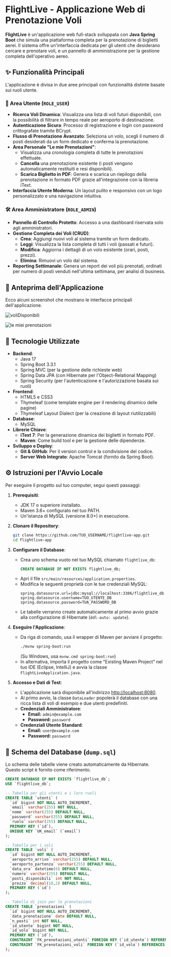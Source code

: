# FlightLive - Applicazione Web di Prenotazione Voli

**FlightLive** è un'applicazione web full-stack sviluppata con **Java Spring Boot** che simula una piattaforma completa per la prenotazione di biglietti aerei. Il sistema offre un'interfaccia dedicata per gli utenti che desiderano cercare e prenotare voli, e un pannello di amministrazione per la gestione completa dell'operativo aereo.

## ✨ Funzionalità Principali

L'applicazione è divisa in due aree principali con funzionalità distinte basate sui ruoli utente.

### 👤 Area Utente (`ROLE_USER`)
- **Ricerca Voli Dinamica**: Visualizza una lista di voli futuri disponibili, con la possibilità di filtrare in tempo reale per aeroporto di destinazione.
- **Autenticazione Sicura**: Processo di registrazione e login con password crittografate tramite BCrypt.
- **Flusso di Prenotazione Avanzato**: Seleziona un volo, scegli il numero di posti desiderati da un form dedicato e conferma la prenotazione.
- **Area Personale "Le mie Prenotazioni"**:
    - Visualizza una cronologia completa di tutte le prenotazioni effettuate.
    - **Cancella** una prenotazione esistente (i posti vengono automaticamente restituiti e resi disponibili).
    - **Scarica Biglietto in PDF**: Genera e scarica un riepilogo della prenotazione in formato PDF grazie all'integrazione con la libreria iText.
- **Interfaccia Utente Moderna**: Un layout pulito e responsivo con un logo personalizzato e una navigazione intuitiva.

### 🛠️ Area Amministratore (`ROLE_ADMIN`)
- **Pannello di Controllo Protetto**: Accesso a una dashboard riservata solo agli amministratori.
- **Gestione Completa dei Voli (CRUD)**:
    - **Crea**: Aggiungi nuovi voli al sistema tramite un form dedicato.
    - **Leggi**: Visualizza la lista completa di tutti i voli (passati e futuri).
    - **Modifica**: Aggiorna i dettagli di un volo esistente (orari, posti, prezzi).
    - **Elimina**: Rimuovi un volo dal sistema.
- **Reporting Settimanale**: Genera un report dei voli più prenotati, ordinati per numero di posti venduti nell'ultima settimana, per analisi di business.


## 📸 Anteprima dell'Applicazione

Ecco alcuni screenshot che mostrano le interfacce principali dell'applicazione.

![voliDisponibili](https://github.com/user-attachments/assets/4a3e2e32-7380-4c0f-a4b1-fc50ddf9be8e)


![le miei prenotazioni](https://github.com/user-attachments/assets/187a04e5-e274-4f91-b672-b45fde1661c3)



## 🚀 Tecnologie Utilizzate

- **Backend**:
  - Java 17
  - Spring Boot 3.3.1
  - Spring MVC (per la gestione delle richieste web)
  - Spring Data JPA (con Hibernate per l'Object-Relational Mapping)
  - Spring Security (per l'autenticazione e l'autorizzazione basata sui ruoli)
- **Frontend**:
  - HTML5 e CSS3
  - Thymeleaf (come template engine per il rendering dinamico delle pagine)
  - Thymeleaf Layout Dialect (per la creazione di layout riutilizzabili)
- **Database**:
  - MySQL
- **Librerie Chiave**:
  - **iText 7**: Per la generazione dinamica dei biglietti in formato PDF.
  - **Maven**: Come build tool e per la gestione delle dipendenze.
- **Sviluppo e Deploy**:
  - **Git & GitHub**: Per il version control e la condivisione del codice.
  - **Server Web Integrato**: Apache Tomcat (fornito da Spring Boot).

## ⚙️ Istruzioni per l'Avvio Locale

Per eseguire il progetto sul tuo computer, segui questi passaggi:

1.  **Prerequisiti**:
    - JDK 17 o superiore installato.
    - Maven 3.6+ configurato nel tuo PATH.
    - Un'istanza di MySQL (versione 8.0+) in esecuzione.

2.  **Clonare il Repository**:
    ```bash
    git clone https://github.com/TUO_USERNAME/flightlive-app.git
    cd flightlive-app
    ```

3.  **Configurare il Database**:
    - Crea uno schema vuoto nel tuo MySQL chiamato `flightlive_db`:
      ```sql
      CREATE DATABASE IF NOT EXISTS flightlive_db;
      ```
    - Apri il file `src/main/resources/application.properties`.
    - Modifica le seguenti proprietà con le tue credenziali MySQL:
      ```properties
      spring.datasource.url=jdbc:mysql://localhost:3306/flightlive_db
      spring.datasource.username=TUO_UTENTE_DB
      spring.datasource.password=TUA_PASSWORD_DB
      ```
    - Le tabelle verranno create automaticamente al primo avvio grazie alla configurazione di Hibernate (`ddl-auto: update`).

4.  **Eseguire l'Applicazione**:
    - Da riga di comando, usa il wrapper di Maven per avviare il progetto:
      ```bash
      ./mvnw spring-boot:run
      ```
      (Su Windows, usa `mvnw.cmd spring-boot:run`)
    - In alternativa, importa il progetto come "Existing Maven Project" nel tuo IDE (Eclipse, IntelliJ) e avvia la classe `FlightLiveApplication.java`.

5.  **Accesso e Dati di Test**:
    - L'applicazione sarà disponibile all'indirizzo [http://localhost:8080](http://localhost:8080).
    - Al primo avvio, la classe `DataLoader` popolerà il database con una ricca lista di voli di esempio e due utenti predefiniti.
    - **Credenziali Amministratore**:
      - **Email:** `admin@example.com`
      - **Password:** `password`
    - **Credenziali Utente Standard**:
      - **Email:** `user@example.com`
      - **Password:** `password`

## 📄 Schema del Database (`dump.sql`)

Lo schema delle tabelle viene creato automaticamente da Hibernate. Questo script è fornito come riferimento.

```sql
CREATE DATABASE IF NOT EXISTS `flightlive_db`;
USE `flightlive_db`;

-- Tabella per gli utenti e i loro ruoli
CREATE TABLE `utenti` (
  `id` bigint NOT NULL AUTO_INCREMENT,
  `email` varchar(255) NOT NULL,
  `nome` varchar(255) DEFAULT NULL,
  `password` varchar(255) DEFAULT NULL,
  `ruolo` varchar(255) DEFAULT NULL,
  PRIMARY KEY (`id`),
  UNIQUE KEY `UK_email` (`email`)
);

-- Tabella per i voli
CREATE TABLE `voli` (
  `id` bigint NOT NULL AUTO_INCREMENT,
  `aeroporto_arrivo` varchar(255) DEFAULT NULL,
  `aeroporto_partenza` varchar(255) DEFAULT NULL,
  `data_ora` datetime(6) DEFAULT NULL,
  `numero` varchar(255) DEFAULT NULL,
  `posti_disponibili` int NOT NULL,
  `prezzo` decimal(10,2) DEFAULT NULL,
  PRIMARY KEY (`id`)
);

-- Tabella di join per le prenotazioni
CREATE TABLE `prenotazioni` (
  `id` bigint NOT NULL AUTO_INCREMENT,
  `data_prenotazione` date DEFAULT NULL,
  `n_posti` int NOT NULL,
  `id_utente` bigint NOT NULL,
  `id_volo` bigint NOT NULL,
  PRIMARY KEY (`id`),
  CONSTRAINT `FK_prenotazioni_utenti` FOREIGN KEY (`id_utente`) REFERENCES `utenti` (`id`),
  CONSTRAINT `FK_prenotazioni_voli` FOREIGN KEY (`id_volo`) REFERENCES `voli` (`id`)
);
